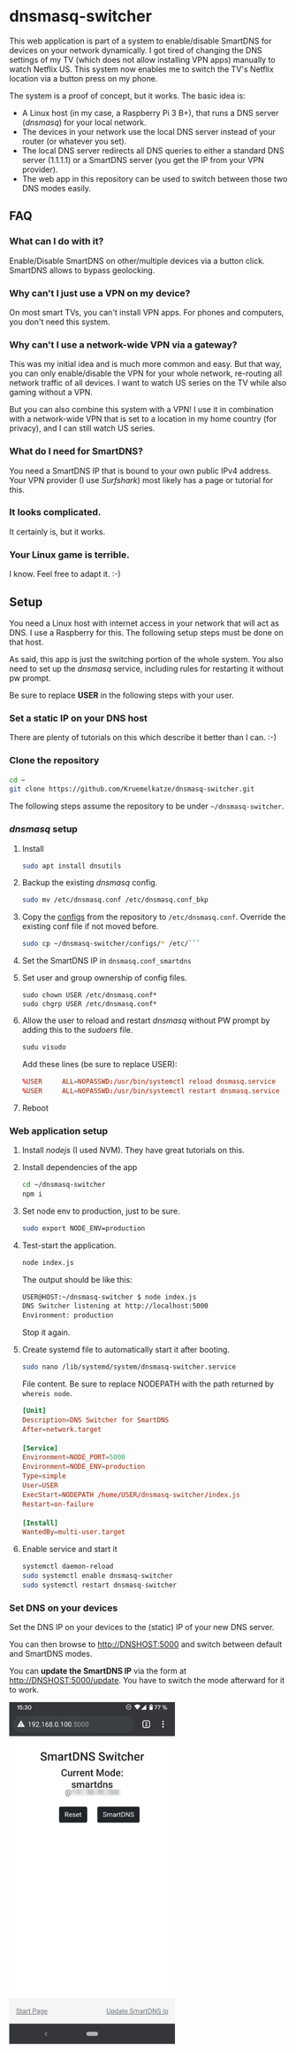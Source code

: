 # dnsmasq-switcher

This web application is part of a system to enable/disable SmartDNS for devices on your network dynamically. I got tired of changing the DNS settings of my TV (which does not allow installing VPN apps) manually to watch Netflix US. This system now enables me to switch the TV's Netflix location via a button press on my phone.

The system is a proof of concept, but it works. The basic idea is:

-   A Linux host (in my case, a Raspberry Pi 3 B+), that runs a DNS server (_dnsmasq_) for your local network.
-   The devices in your network use the local DNS server instead of your router (or whatever you set).
-   The local DNS server redirects all DNS queries to either a standard DNS server (1.1.1.1) or a SmartDNS server (you get the IP from your VPN provider).
-   The web app in this repository can be used to switch between those two DNS modes easily.

## FAQ

### What can I do with it?

Enable/Disable SmartDNS on other/multiple devices via a button click. SmartDNS allows to bypass geolocking.

### Why can't I just use a VPN on my device?

On most smart TVs, you can't install VPN apps. For phones and computers, you don't need this system.

### Why can't I use a network-wide VPN via a gateway?

This was my initial idea and is much more common and easy. But that way, you can only enable/disable the VPN for your whole network, re-routing all network traffic of all devices. I want to watch US series on the TV while also gaming without a VPN.

But you can also combine this system with a VPN! I use it in combination with a network-wide VPN that is set to a location in my home country (for privacy), and I can still watch US series.

### What do I need for SmartDNS?

You need a SmartDNS IP that is bound to your own public IPv4 address. Your VPN provider (I use _Surfshark_) most likely has a page or tutorial for this.

### It looks complicated.

It certainly is, but it works.

### Your Linux game is terrible.

I know. Feel free to adapt it. :-)

## Setup

You need a Linux host with internet access in your network that will act as DNS. I use a Raspberry for this. The following setup steps must be done on that host.

As said, this app is just the switching portion of the whole system. You also need to set up the _dnsmasq_ service, including rules for restarting it without pw prompt.

Be sure to replace **USER** in the following steps with your user.

### Set a static IP on your DNS host

There are plenty of tutorials on this which describe it better than I can. :-)

### Clone the repository

```bash
cd ~
git clone https://github.com/Kruemelkatze/dnsmasq-switcher.git
```

The following steps assume the repository to be under `~/dnsmasq-switcher`.

### _dnsmasq_ setup

1. Install

    ```bash
    sudo apt install dnsutils
    ```

2. Backup the existing _dnsmasq_ config.

    ```bash
    sudo mv /etc/dnsmasq.conf /etc/dnsmasq.conf_bkp
    ```

3. Copy the [configs](configs) from the repository to `/etc/dnsmasq.conf`. Override the existing conf file if not moved before.

    ````bash
    sudo cp ~/dnsmasq-switcher/configs/* /etc/```
    ````

4. Set the SmartDNS IP in `dnsmasq.conf_smartdns`

5. Set user and group ownership of config files.

    ```
    sudo chown USER /etc/dnsmasq.conf*
    sudo chgrp USER /etc/dnsmasq.conf*
    ```

6. Allow the user to reload and restart _dnsmasq_ without PW prompt by adding this to the _sudoers_ file.

    ```bash
    sudu visudo
    ```

    Add these lines (be sure to replace USER):

    ```conf
    %USER     ALL=NOPASSWD:/usr/bin/systemctl reload dnsmasq.service
    %USER     ALL=NOPASSWD:/usr/bin/systemctl restart dnsmasq.service
    ```

7. Reboot

### Web application setup

1. Install *nodejs* (I used NVM). They have great tutorials on this.

2. Install dependencies of the app

    ```bash
    cd ~/dnsmasq-switcher
    npm i
    ```

3. Set node env to production, just to be sure.

    ```bash
    sudo export NODE_ENV=production
    ```

4. Test-start the application.

    ```bash
    node index.js
    ```

    The output should be like this:

    ```bash
    USER@HOST:~/dnsmasq-switcher $ node index.js
    DNS Switcher listening at http://localhost:5000
    Environment: production
    ```

    Stop it again.

5. Create systemd file to automatically start it after booting.

    ```bash
    sudo nano /lib/systemd/system/dnsmasq-switcher.service
    ```

    File content. Be sure to replace NODEPATH with the path returned by `whereis node`.

    ```conf
    [Unit]
    Description=DNS Switcher for SmartDNS
    After=network.target

    [Service]
    Environment=NODE_PORT=5000
    Environment=NODE_ENV=production
    Type=simple
    User=USER
    ExecStart=NODEPATH /home/USER/dnsmasq-switcher/index.js
    Restart=on-failure

    [Install]
    WantedBy=multi-user.target
    ```

6. Enable service and start it
    ```bash
    systemctl daemon-reload
    sudo systemctl enable dnsmasq-switcher
    sudo systemctl restart dnsmasq-switcher
    ```

### Set DNS on your devices

Set the DNS IP on your devices to the (static) IP of your new DNS server.

You can then browse to [http://DNSHOST:5000](http://DNSHOST:5000) and switch between default and SmartDNS modes.

You can **update the SmartDNS IP** via the form at [http://DNSHOST:5000/update](http://DNSHOST:5000/update). You have to switch the mode afterward for it to work.

[<img width="300" alt="DNS switching app on phone" src="public/phone_img.jpg"/>](public/phone_img.jpg)
